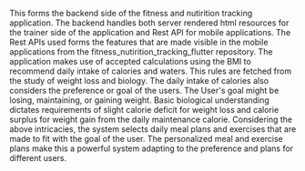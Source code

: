 This forms the backend side of the fitness and nutirition tracking application. The backend handles both server rendered html resources for the trainer side of the application and Rest API for mobile applications. The Rest APIs used forms the features that are made visible in the mobile applications from the fitness_nutirition_tracking_flutter repository. The application makes use of accepted calculations using the BMI to recommend daily intake of calories and waters. This rules are fetched from the study of weight loss and biology. The daily intake of calories also considers the preference or goal of the users. The User's goal might be losing, maintaining, or gaining weight. Basic biological understanding dictates requirements of slight calorie deficit for weight loss and calorie surplus for weight gain from the daily maintenance calorie. Considering the above intricacies, the system selects daily meal plans and exercises that are made to fit with the goal of the user. The personalized meal and exercise plans make this a powerful system adapting to the preference and plans for different users.

